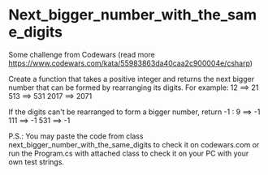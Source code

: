 # Next_bigger_number_with_the_same_digits
 
Some challenge from Codewars (read more https://www.codewars.com/kata/55983863da40caa2c900004e/csharp)

Create a function that takes a positive integer and returns the next bigger number that can be formed by rearranging its digits. For example:
  12 ==> 21
 513 ==> 531
2017 ==> 2071

If the digits can't be rearranged to form a bigger number, return -1 :
  9 ==> -1
111 ==> -1
531 ==> -1

P.S.: You may paste the code from class next_bigger_number_with_the_same_digits to check it on codewars.com or run the Program.cs with attached class to check it on your PC with your own test strings.
